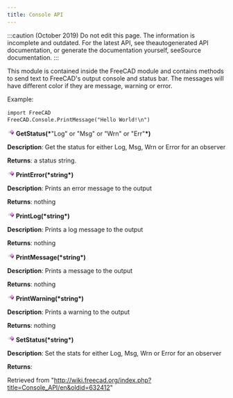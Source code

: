 ```yaml
---
title: Console API
---
```


:::caution
(October 2019) Do not edit this page. The information is incomplete and outdated. For the latest API, see theautogenerated API documentation, or generate the documentation yourself, seeSource documentation.
:::

This module is contained inside the FreeCAD module and contains methods to send text to FreeCAD's output console and status bar. The messages will have different color if they are message, warning or error.

Example:

```
import FreeCAD
FreeCAD.Console.PrintMessage("Hello World!\n")

```

![](/src/assets/images/Method.png) **GetStatus(\***"Log" or "Msg" or "Wrn" or "Err"**\*)**

**Description**: Get the status for either Log, Msg, Wrn or Error for an observer

**Returns**: a status string.

![](/src/assets/images/Method.png) **PrintError(\***string**\*)**

**Description**: Prints an error message to the output

**Returns**: nothing

![](/src/assets/images/Method.png) **PrintLog(\***string**\*)**

**Description**: Prints a log message to the output

**Returns**: nothing

![](/src/assets/images/Method.png) **PrintMessage(\***string**\*)**

**Description**: Prints a message to the output

**Returns**: nothing

![](/src/assets/images/Method.png) **PrintWarning(\***string**\*)**

**Description**: Prints a warning to the output

**Returns**: nothing

![](/src/assets/images/Method.png) **SetStatus(\***string**\*)**

**Description**: Set the stats for either Log, Msg, Wrn or Error for an observer

**Returns**:

Retrieved from "<http://wiki.freecad.org/index.php?title=Console_API/en&oldid=632412>"
